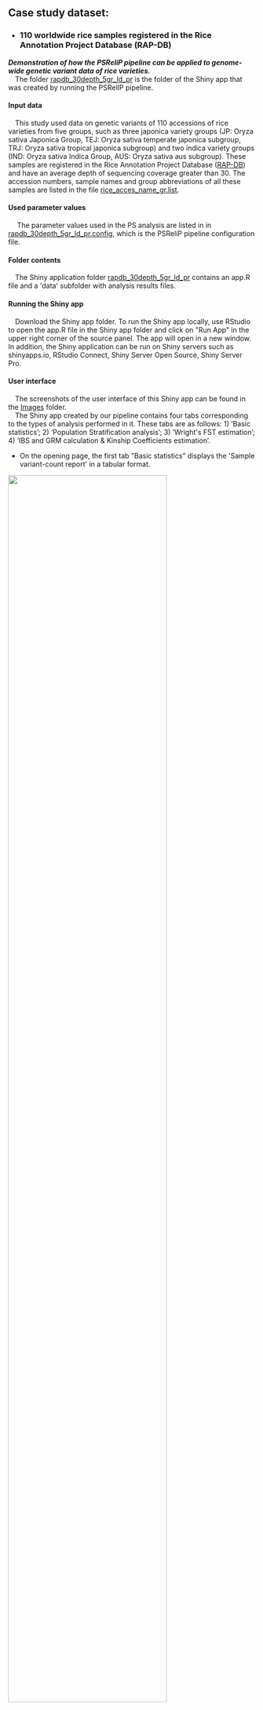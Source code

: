 ## Case study dataset:
- ### 110 worldwide rice samples registered in the Rice Annotation Project Database (RAP-DB)
***Demonstration of how the PSReliP pipeline can be applied to genome-wide genetic variant data of rice varieties.***<br>
  The folder [rapdb_30depth_5gr_ld_pr](./rapdb_30depth_5gr_ld_pr) is the folder of the Shiny app that was created by running the PSRelIP pipeline.
#### Input data
  This study used data on genetic variants of 110 accessions of rice varieties from five groups, such as three japonica variety groups (JP: Oryza sativa Japonica Group, TEJ: Oryza sativa temperate japonica subgroup, TRJ: Oryza sativa tropical japonica subgroup) and two indica variety groups (IND: Oryza sativa Indica Group, AUS: Oryza sativa aus subgroup). These samples are registered in the Rice Annotation Project Database ([RAP-DB](https://rapdb.dna.affrc.go.jp)) and have an average depth of sequencing coverage greater than 30. The accession numbers, sample names and group abbreviations of all these samples are listed in the file [rice_acces_name_gr.list](./rice_acces_name_gr.list).
#### Used parameter values
   The parameter values used in the PS analysis are listed in in [rapdb_30depth_5gr_ld_pr.config](./rapdb_30depth_5gr_ld_pr.config), which is the PSReliP pipeline configuration file.
#### Folder contents
  The Shiny application folder [rapdb_30depth_5gr_ld_pr](./rapdb_30depth_5gr_ld_pr) contains an app.R file and a 'data' subfolder with analysis results files.
#### Running the Shiny app
  Download the Shiny app folder. To run the Shiny app locally, use RStudio to open the app.R file in the Shiny app folder and click on "Run App" in the upper right corner of the source panel. The app will open in a new window. In addition, the Shiny application can be run on Shiny servers such as shinyapps.io, RStudio Connect, Shiny Server Open Source, Shiny Server Pro.
#### User interface
  The screenshots of the user interface of this Shiny app can be found in the [Images](../Images/case_study_UI_screenshots) folder.<br>
  The Shiny app created by our pipeline contains four tabs corresponding to the types of analysis performed in it. These tabs are as follows: 1) ‘Basic statistics’; 2) ‘Population Stratification analysis’; 3) ‘Wright's FST estimation’; 4) ‘IBS and GRM calculation & Kinship Coefficients estimation’.<br>
* On the opening page, the first tab "Basic statistics" displays the 'Sample variant-count report' in a tabular format. <br>
<img src="../Images/case_study_UI_screenshots/basic_statistics_tab_svc_table.png" width=80% height=80%>

* By selecting "Chart" in the radio button labeled "Views", users can display this report as a stacked bar chart.<br>
<img src="../Images/case_study_UI_screenshots/basic_statistics_tab_svc_chart.png" width=80% height=80%>

* Also on this tab, users can display other reports, such as the 'Sample-based missing data report', 'Method-of-moments F coefficient estimates', and 'GCTA inbreeding coefficient report', by selecting the corresponding values from the radio button labeled 'Reports'. <br>

<img src="../Images/case_study_UI_screenshots/basic_statistics_tab_smd_chart.png" width=80% height=80%>

<img src="../Images/case_study_UI_screenshots/basic_statistics_tab_fce_chart.png" width=80% height=80%>

<img src="../Images/case_study_UI_screenshots/basic_statistics_tab_icr_chart.png" width=80% height=80%>

* On the 'Population Stratification analysis' tab, users can display population stratification analysis results such as 'PCA', 'Normalized PCs', and 'MDS' Chart representations by selecting the corresponding values from the radio button labeled 'Methods'.

<img src="../Images/case_study_UI_screenshots/psa_tab_pca_chart.png" width=80% height=80%>

<img src="../Images/case_study_UI_screenshots/psa_tab_nor_pca_chart.png" width=80% height=80%>

<img src="../Images/case_study_UI_screenshots/psa_tab_mds_chart.png" width=80% height=80%>

* The 'Wright's FST estimation' tab allows users to display Manhattan plots for the results of Wright's fixation index (FST) analysis for each variant between pairs of selected subpopulations. These plots display genetic variants with per-variant FST values against their genomic position. We plot chromosomes/contigs one at a time or the entire genome region only if the number of variants they contain is greater than or equal to 100 and less than or equal to 100,000. Users can switch these views by changing the corresponding value in the "Chromosome/Contig number/name:" drop-down list. In our pipeline, we run the PLINK --fst command with the 'report-variants' modifier, which calculates FST estimates for each variation, and then output these results to Manhattan plots only if the number of groups/clusters is less than or equal to 5 (to control output size).

<img src="../Images/case_study_UI_screenshots/fst_tab_pfi_chart.png" width=80% height=80%>

* On the 'IBS and GRM calculation & Kinship Coefficients estimation' tab, users can display heatmaps of IBS distances, genetic relationships, and KING-robust kinship coefficients across all individuals (samples) by selecting the corresponding values from the radio button labeled 'Methods'. The 'Group/Cluster number' radio button allows users to select the sort order of the samples for the heatmap, which can be the same as in the matrix obtained by the corresponding PLINK command (‘PLINK Sample ID’), or can be remade according to the groups/clusters to which the samples are assigned.

<img src="../Images/case_study_UI_screenshots/rel_tab_ibs_chart.png" width=80% height=80%>

<img src="../Images/case_study_UI_screenshots/rel_tab_grm_chart.png" width=80% height=80%>

<img src="../Images/case_study_UI_screenshots/rel_tab_kinship_chart.png" width=80% height=80%>
